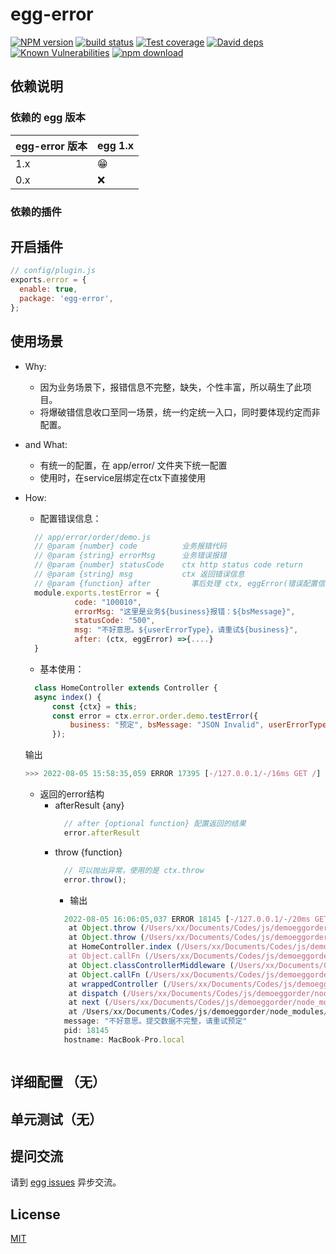 # egg-error

[![NPM version][npm-image]][npm-url]
[![build status][travis-image]][travis-url]
[![Test coverage][codecov-image]][codecov-url]
[![David deps][david-image]][david-url]
[![Known Vulnerabilities][snyk-image]][snyk-url]
[![npm download][download-image]][download-url]

[npm-image]: https://img.shields.io/npm/v/egg-error.svg?style=flat-square
[npm-url]: https://npmjs.org/package/egg-error
[travis-image]: https://img.shields.io/travis/eggjs/egg-error.svg?style=flat-square
[travis-url]: https://travis-ci.org/eggjs/egg-error
[codecov-image]: https://img.shields.io/codecov/c/github/eggjs/egg-error.svg?style=flat-square
[codecov-url]: https://codecov.io/github/eggjs/egg-error?branch=master
[david-image]: https://img.shields.io/david/eggjs/egg-error.svg?style=flat-square
[david-url]: https://david-dm.org/eggjs/egg-error
[snyk-image]: https://snyk.io/test/npm/egg-error/badge.svg?style=flat-square
[snyk-url]: https://snyk.io/test/npm/egg-error
[download-image]: https://img.shields.io/npm/dm/egg-error.svg?style=flat-square
[download-url]: https://npmjs.org/package/egg-error

<!--
Description here.
-->

## 依赖说明

### 依赖的 egg 版本

egg-error 版本 | egg 1.x
--- | ---
1.x | 😁
0.x | ❌

### 依赖的插件
<!--

如果有依赖其它插件，请在这里特别说明。如

- security
- multipart

-->

## 开启插件

```js
// config/plugin.js
exports.error = {
  enable: true,
  package: 'egg-error',
};
```

## 使用场景

- Why: 
  - 因为业务场景下，报错信息不完整，缺失，个性丰富，所以萌生了此项目。
  - 将爆破错信息收口至同一场景，统一约定统一入口，同时要体现约定而非配置。
- and What: 
  - 有统一的配置，在 app/error/ 文件夹下统一配置
  - 使用时，在service层绑定在ctx下直接使用

- How: 
  - 配置错误信息：
  ```javascript
    // app/error/order/demo.js
    // @param {number} code          业务报错代码
    // @param {string} errorMsg      业务错误报错
    // @param {number} statusCode    ctx http status code return
    // @param {string} msg           ctx 返回错误信息
    // @param {function} after         事后处理 ctx, eggError(错误配置信息)
    module.exports.testError = {
             code: "100010",
             errorMsg: "这里是业务${business}报错：${bsMessage}",
             statusCode: "500",
             msg: "不好意思。${userErrorType}，请重试${business}",
             after: (ctx, eggError) =>{....}
    }
  ```
  - 基本使用：
  ```javascript
    class HomeController extends Controller {
    async index() {
        const {ctx} = this;
        const error = ctx.error.order.demo.testError({
            business: "预定", bsMessage: "JSON Invalid", userErrorType: "提交数据不完整"
        });
  ```
  输出
  ```javascript
  >>> 2022-08-05 15:58:35,059 ERROR 17395 [-/127.0.0.1/-/16ms GET /] [order|demo] [100010] 这里是业务预定报错：JSON Invalid
  
  ```
  - 返回的error结构
    - afterResult {any}
      ```javascript
        // after {optional function} 配置返回的结果
        error.afterResult 
      ```
    - throw {function}
      ```javascript
        // 可以抛出异常，使用的是 ctx.throw
        error.throw();
      ```
      - 输出
      ```javascript
        2022-08-05 16:06:05,037 ERROR 18145 [-/127.0.0.1/-/20ms GET /] nodejs.InternalServerError: 不好意思。提交数据不完整，请重试预定
         at Object.throw (/Users/xx/Documents/Codes/js/demoeggorder/node_modules/koa/lib/context.js:97:11)
         at Object.throw (/Users/xx/Documents/Codes/js/demoeggorder/node_modules/egg-error/lib/baseError.js:53:38)
         at HomeController.index (/Users/xx/Documents/Codes/js/demoeggorder/app/controller/home.js:13:16)
         at Object.callFn (/Users/xx/Documents/Codes/js/demoeggorder/node_modules/egg-core/lib/utils/index.js:44:21)
         at Object.classControllerMiddleware (/Users/xx/Documents/Codes/js/demoeggorder/node_modules/egg-core/lib/loader/mixin/controller.js:87:20)
         at Object.callFn (/Users/xx/Documents/Codes/js/demoeggorder/node_modules/@eggjs/router/lib/utils.js:12:21)
         at wrappedController (/Users/xx/Documents/Codes/js/demoeggorder/node_modules/@eggjs/router/lib/egg_router.js:322:18)
         at dispatch (/Users/xx/Documents/Codes/js/demoeggorder/node_modules/koa-compose/index.js:44:32)
         at next (/Users/xx/Documents/Codes/js/demoeggorder/node_modules/koa-compose/index.js:45:18)
         at /Users/xx/Documents/Codes/js/demoeggorder/node_modules/@eggjs/router/lib/router.js:186:18
        message: "不好意思。提交数据不完整，请重试预定"
        pid: 18145
        hostname: MacBook-Pro.local



      ```
      



## 详细配置 （无）

[//]: # (请到 [config/config.default.js]&#40;config/config.default.js&#41; 查看详细配置项说明。)

## 单元测试（无）

[//]: # (<!-- 描述如何在单元测试中使用此插件，例如 schedule 如何触发。无则省略。-->)

## 提问交流

请到 [egg issues](https://github.com/eggjs/egg/issues) 异步交流。

## License

[MIT](LICENSE)
